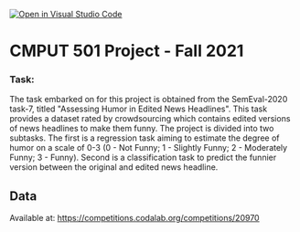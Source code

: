 [![Open in Visual Studio Code](https://classroom.github.com/assets/open-in-vscode-f059dc9a6f8d3a56e377f745f24479a46679e63a5d9fe6f495e02850cd0d8118.svg)](https://classroom.github.com/online_ide?assignment_repo_id=5741819&assignment_repo_type=AssignmentRepo)
# CMPUT 501 Project - Fall 2021

 ### Task:
The task embarked on for this project is obtained from the SemEval-2020 task-7, titled "Assessing Humor in Edited News Headlines". This task provides a dataset rated by crowdsourcing which contains edited versions of news headlines to make them funny. The project is divided into two subtasks. The first is a regression task aiming to estimate the degree of humor on a scale of 0-3 (0 - Not Funny; 1 - Slightly Funny; 2 - Moderately Funny; 3 - Funny). Second is a classification task to predict the funnier version between the original and edited news headline.

## Data

Available at: https://competitions.codalab.org/competitions/20970
